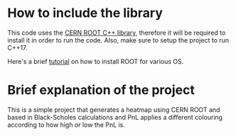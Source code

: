# How to include the library

This code uses the [CERN ROOT C++ library](https://root.cern/), therefore it will be required to install it in order to run the code. Also, make sure to setup the project to run C++17.

Here's a brief [tutorial](https://root.cern/install/) on how to install ROOT for various OS.

# Brief explanation of the project

This is a simple project that generates a heatmap using CERN ROOT and based in Black-Scholes calculations and PnL applies a different colouring according to how high or low the PnL is.
